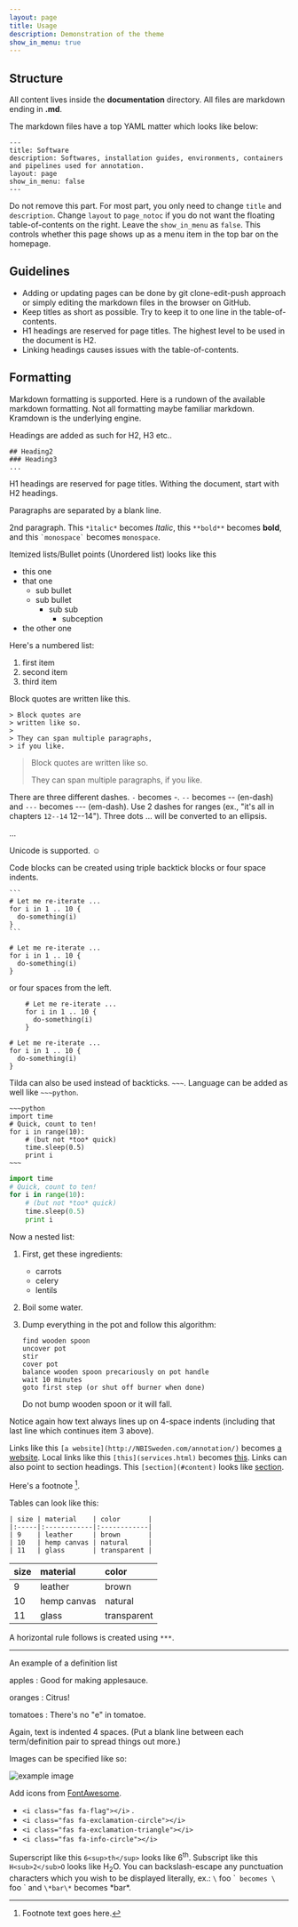 ```yaml
---
layout: page
title: Usage
description: Demonstration of the theme
show_in_menu: true
---
```


## Structure

All content lives inside the **documentation** directory. All files are markdown ending in **.md**.

The markdown files have a top YAML matter which looks like below:

```
---
title: Software
description: Softwares, installation guides, environments, containers and pipelines used for annotation.
layout: page
show_in_menu: false
---
```

Do not remove this part. For most part, you only need to change `title` and `description`. Change `layout` to `page_notoc` if you do not want the floating table-of-contents on the right. Leave the `show_in_menu` as `false`. This controls whether this page shows up as a menu item in the top bar on the homepage.

## Guidelines

* Adding or updating pages can be done by git clone-edit-push approach or simply editing the markdown files in the browser on GitHub.
* Keep titles as short as possible. Try to keep it to one line in the table-of-contents.
* H1 headings are reserved for page titles. The highest level to be used in the document is H2.
* Linking headings causes issues with the table-of-contents.

## Formatting

Markdown formatting is supported. Here is a rundown of the available markdown formatting. Not all formatting maybe familiar markdown. Kramdown is the underlying engine.

Headings are added as such for H2, H3 etc..

```
## Heading2
### Heading3
...
```

H1 headings are reserved for page titles. Withing the document, start with H2 headings.

Paragraphs are separated by a blank line.

2nd paragraph. This `*ìtalic*` becomes *Italic*, this `**bold**` becomes **bold**, and this `` `monospace` `` becomes `monospace`.

Itemized lists/Bullet points (Unordered list) looks like this

  * this one
  * that one
    * sub bullet
    * sub bullet
      * sub sub
        * subception
  * the other one

Here's a numbered list:

 1. first item
 2. second item
 3. third item

Block quotes are written like this.

```
> Block quotes are
> written like so.
>
> They can span multiple paragraphs,
> if you like.
```

> Block quotes are
> written like so.
>
> They can span multiple paragraphs,
> if you like.

There are three different dashes. `-` becomes -. `--` becomes -- (en-dash) and `---` becomes --- (em-dash). Use 2 dashes for ranges (ex., "it's all
in chapters `12--14` 12--14"). Three dots ... will be converted to an ellipsis.

...

Unicode is supported. ☺

Code blocks can be created using triple backtick blocks or four space indents.

````
```
# Let me re-iterate ...
for i in 1 .. 10 {
  do-something(i)
}
```
````

```
# Let me re-iterate ...
for i in 1 .. 10 {
  do-something(i)
}
```

or four spaces from the left.

```
    # Let me re-iterate ...
    for i in 1 .. 10 {
      do-something(i)
    }
```

    # Let me re-iterate ...
    for i in 1 .. 10 {
      do-something(i)
    }

Tilda can also be used instead of backticks. `~~~`. Language can be added as well like `~~~python`.

````
~~~python
import time
# Quick, count to ten!
for i in range(10):
    # (but not *too* quick)
    time.sleep(0.5)
    print i
~~~
````

~~~python
import time
# Quick, count to ten!
for i in range(10):
    # (but not *too* quick)
    time.sleep(0.5)
    print i
~~~

Now a nested list:

 1. First, get these ingredients:

      * carrots
      * celery
      * lentils

 2. Boil some water.

 3. Dump everything in the pot and follow
    this algorithm:

        find wooden spoon
        uncover pot
        stir
        cover pot
        balance wooden spoon precariously on pot handle
        wait 10 minutes
        goto first step (or shut off burner when done)

    Do not bump wooden spoon or it will fall.

Notice again how text always lines up on 4-space indents (including
that last line which continues item 3 above).

Links like this `[a website](http://NBISweden.com/annotation/)` becomes [a website](http://NBISweden.com/annotation/). Local links like this `[this](services.html)` becomes [this](services.html). Links can also point to section headings. This `[section](#content)` looks like  [section](#content).

Here's a footnote [^1].

[^1]: Footnote text goes here.

Tables can look like this:

```
| size | material    | color       |
|:-----|:------------|:------------|
| 9    | leather     | brown       |
| 10   | hemp canvas | natural     |
| 11   | glass       | transparent |
```

| size | material    | color       |
|:-----|:------------|:------------|
| 9    | leather     | brown       |
| 10   | hemp canvas | natural     |
| 11   | glass       | transparent |

A horizontal rule follows is created using `***`.

***

An example of a definition list

apples
  : Good for making applesauce.

oranges
  : Citrus!

tomatoes
  : There's no "e" in tomatoe.

Again, text is indented 4 spaces. (Put a blank line between each term/definition pair to spread things out more.)

Images can be specified like so:

![example image](https://i.picsum.photos/id/237/200/300.jpg)

Add icons from [FontAwesome](https://fontawesome.com).

* `<i class="fas fa-flag"></i>` <i class="fas fa-flag"></i>.
* `<i class="fas fa-exclamation-circle"></i>` <i class="fas fa-exclamation-circle"></i>  
* `<i class="fas fa-exclamation-triangle"></i>` <i class="fas fa-exclamation-triangle"></i>  
* `<i class="fas fa-info-circle"></i>` <i class="fas fa-info-circle"></i>  

Superscript like this `6<sup>th</sup>` looks like 6<sup>th</sup>. Subscript like this `H<sub>2</sub>O` looks like H<sub>2</sub>O. You can backslash-escape any punctuation characters which you wish to be displayed literally, ex.: `\` foo \`` becomes \` foo \` and `\*bar\*` becomes \*bar\*.

